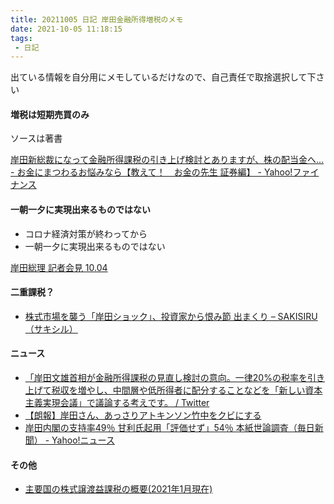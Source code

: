 ```yaml
---
title: 20211005 日記 岸田金融所得増税のメモ
date: 2021-10-05 11:18:15
tags:
 - 日記
---
```


出ている情報を自分用にメモしているだけなので、自己責任で取捨選択して下さい

#### 増税は短期売買のみ

ソースは著書

[岸田新総裁になって金融所得課税の引き上げ検討とありますが、株の配当金へ... - お金にまつわるお悩みなら【教えて！　お金の先生 証券編】 - Yahoo!ファイナンス](https://finance.yahoo.co.jp/brokers-hikaku/experts/questions/q14250227949)

#### 一朝一夕に実現出来るものではない

- コロナ経済対策が終わってから
- 一朝一夕に実現出来るものではない

[岸田総理 記者会見 10.04](https://youtu.be/knSp2EVP-Jw?t=1600)

#### 二重課税？

- [株式市場を襲う「岸田ショック」、投資家から恨み節 出まくり – SAKISIRU（サキシル） ](https://sakisiru.jp/11599#:~:text=%E3%81%9D%E3%82%82%E3%81%9D%E3%82%82%E6%A0%AA%E4%BE%A1%E3%81%AF%E6%B3%95%E4%BA%BA%E7%A8%8E%E3%82%92%E6%89%95%E3%81%A3%E3%81%9F%E5%BE%8C%E3%81%AE%E7%A8%8E%E5%BC%95%E3%81%8D%E5%BE%8C%E5%88%A9%E7%9B%8A%E3%82%92%E3%83%99%E3%83%BC%E3%82%B9%E3%81%AB%E5%87%BA%E3%81%95%E3%82%8C%E3%81%A6%E3%81%8A%E3%82%8A%E3%81%93%E3%82%8C%E3%81%AB%E8%AA%B2%E7%A8%8E%E3%81%99%E3%82%8B%E3%81%AE%E3%81%AF%E4%BA%8C%E9%87%8D%E8%AA%B2%E7%A8%8E%E3%80%81%E4%BB%96%E6%89%80%E5%BE%97%E3%81%A8%E3%81%AE%E6%90%8D%E7%9B%8A%E9%80%9A%E7%AE%97%E3%82%82%E3%81%82%E3%81%BE%E3%82%8A%E5%87%BA%E6%9D%A5%E3%81%AA%E3%81%84%E3%80%81%E3%81%93%E3%82%8C%E3%82%92%E5%8D%98%E7%B4%94%E3%81%AB%E3%81%82%E3%81%92%E3%82%8B%E3%81%AE%E3%81%AB%E3%81%AF%E5%A4%A7%E5%8F%8D%E5%AF%BE%E3%80%8D%E3%81%A8%E6%96%AD%E8%A8%80%E3%80%82%E7%B6%9A%E3%81%91%E3%81%A6%E3%80%8C%E3%81%BE%E3%81%9F%E3%80%81%E6%97%A5%E6%9C%AC%E3%81%AE%E6%9C%80%E9%AB%98%E6%89%80%E5%BE%97%E7%A8%8E%E7%8E%87%E3%81%AF%E6%97%A2%E3%81%AB55%EF%BC%85%E3%80%81%E7%9B%B8%E7%B6%9A%E7%A8%8E%E3%81%AF50%EF%BC%85%E3%80%81%E6%AD%BB%E3%81%AC%E3%81%A8%E6%89%80%E5%BE%97%E7%A8%8E%E3%81%AB%E3%81%A4%E3%81%84%E3%81%A6%E3%81%AF77.5%25%E3%81%A8%E5%90%8C%E6%A7%98%E3%80%82%E6%B0%91%E9%96%93%E5%8A%9B%E3%81%A7%E6%94%BF%E5%BA%9C%E3%82%92%E3%82%B9%E3%83%AA%E3%83%A0%E5%8C%96%E3%81%99%E3%82%8B%E3%81%B9%E3%81%8D)

#### ニュース

- [「岸田文雄首相が金融所得課税の見直し検討の意向。一律20%の税率を引き上げて税収を増やし、中間層や低所得者に配分することなどを「新しい資本主義実現会議」で議論する考えです。 / Twitter](https://twitter.com/nikkei/status/1445146577140604932)
- [【朗報】岸田さん、あっさりアトキンソン竹中をクビにする](https://swallow.5ch.net/test/read.cgi/livejupiter/1633338996?v=pc)
- [岸田内閣の支持率49％ 甘利氏起用「評価せず」54％ 本紙世論調査（毎日新聞） - Yahoo!ニュース](https://news.yahoo.co.jp/articles/7f8bbbd6fa2da32eef167a127c8aec9a3d2dbfa6)

#### その他

- [主要国の株式譲渡益課税の概要(2021年1月現在)](https://www.mof.go.jp/tax_policy/summary/income/kabu04.pdf)

